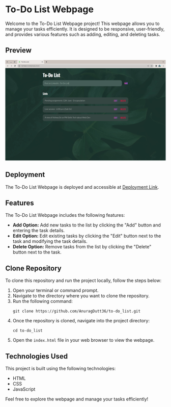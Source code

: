 # To-Do List Webpage

Welcome to the To-Do List Webpage project! This webpage allows you to manage your tasks efficiently. It is designed to be responsive, user-friendly, and provides various features such as adding, editing, and deleting tasks.

## Preview

![To-Do List Preview](/screenshot/to-do_list-preview.png)

## Deployment

The To-Do List Webpage is deployed and accessible at [Deployment Link](https://anuragdutt36.github.io/to-do_list/).

## Features

The To-Do List Webpage includes the following features:

- **Add Option:** Add new tasks to the list by clicking the "Add" button and entering the task details.
- **Edit Option:** Edit existing tasks by clicking the "Edit" button next to the task and modifying the task details.
- **Delete Option:** Remove tasks from the list by clicking the "Delete" button next to the task.

## Clone Repository

To clone this repository and run the project locally, follow the steps below:

1. Open your terminal or command prompt.
2. Navigate to the directory where you want to clone the repository.
3. Run the following command:
   ```
   git clone https://github.com/AnuragDutt36/to-do_list.git
   ```
4. Once the repository is cloned, navigate into the project directory:
   ```
   cd to-do_list
   ```
5. Open the `index.html` file in your web browser to view the webpage.

## Technologies Used

This project is built using the following technologies:

- HTML
- CSS
- JavaScript

Feel free to explore the webpage and manage your tasks efficiently!

